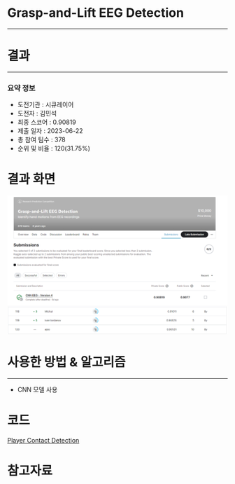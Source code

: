 # Grasp-and-Lift EEG Detection


---

# 결과

---

### 요약 정보

* 도전기관 : 시큐레이어
* 도전자 : 김민석
* 최종 스코어 : 0.90819
* 제출 일자 : 2023-06-22
* 총 참여 팀수 : 378
* 순위 및 비율 : 120(31.75%)

# 결과 화면

![Score](img/Score.PNG)
![Leaderboard](img/Leaderboard.PNG)

# 사용한 방법 & 알고리즘

---

* CNN 모델 사용


# 코드

[Player Contact Detection](cnn-eeg.ipynb)

# 참고자료

